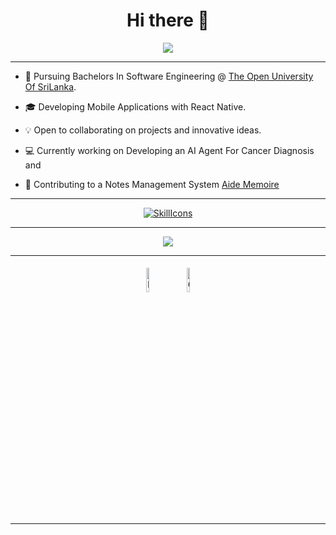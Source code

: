 <h1 align="center"> Hi there 👋 </h1>


<p align="center">
    
 






<p align="center">

<a href="https://github.com/ZeenathZahra">
    <img src="https://github-stats-alpha.vercel.app/api?username=ZeenathZahra&cc=22272e&tc=37BCF6&ic=fff&bc=0000">
</a>
<hr>
</p>
</p>

* 📖 Pursuing Bachelors In Software Engineering @ [The Open University Of SriLanka](https://ou.ac.lk/). 

* 🎓 Developing Mobile Applications with React Native.

* 💡 Open to collaborating on projects and innovative ideas. 

* 💻 Currently working on Developing an AI Agent For Cancer Diagnosis and

* 📝 Contributing to a Notes Management System [Aide Memoire](https://digital-garden-site.vercel.app/)
<hr>
<div align="center">
 
 


  [![SkillIcons](https://skillicons.dev/icons?i=ts,next,html,css,javascript,androidstudio,dart,flutter,vscode,visualstudio,java,c,py,vercel,react,nodejs,firebase,postman,git,github,githubactions,mysql,tailwind,django,vue,figma,ruby,php,dart,flutter)](https://skillicons.dev)<br/>

</div>
<hr>
<div align="center">
<a href="https://zeenathzahra.github.io/">
    <img src="https://img.shields.io/badge/Website-red?style=flat-square">
</a>

</div>
<hr>

<div align="center">

<a href="https://www.linkedin.com/in/zeenath-zahra/"><img alt="linkedin" width="10%" style="padding:5px" src="https://img.icons8.com/clouds/100/000000/linkedin.png"/></a>
<a href="https://zeenathzahra17@gmail.com" ><img alt=Gmail  width="10%" style="padding:5px" src="https://img.icons8.com/clouds/100/000000/apple-mail.png"/></a> 
</div>  
<hr>







